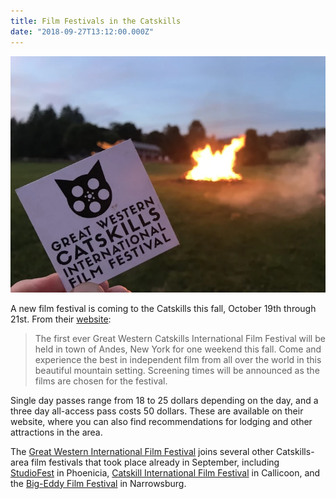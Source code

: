 ```yaml
---
title: Film Festivals in the Catskills
date: "2018-09-27T13:12:00.000Z"
---
```


![](film_festival_ticket.webp)

A new film festival is coming to the Catskills this fall, October 19th through 21st. From their [website](https://www.gwciff.com/):

> The first ever Great Western Catskills International Film Festival will be held in town of Andes, New York for one weekend this fall. Come and experience the best in independent film from all over the world in this beautiful mountain setting. Screening times will be announced as the films are chosen for the festival.


Single day passes range from 18 to 25 dollars depending on the day, and a three day all-access pass costs 50 dollars. These are available on their website, where you can also find recommendations for lodging and other attractions in the area.

The [Great Western International Film Festival](https://www.gwciff.com/) joins several other Catskills-area film festivals that took place already in September, including [StudioFest](https://studiofestofficial.com/) in Phoenicia,  [Catskill International Film Festival](https://www.catskillinternationalfilmfestival.com/) in Callicoon, and the [Big-Eddy Film Festival](http://www.bigeddyfilmfest.com/) in Narrowsburg.